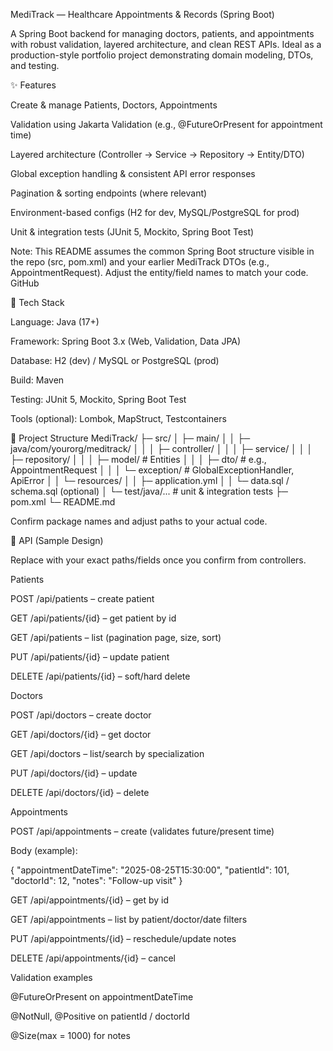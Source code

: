 MediTrack — Healthcare Appointments & Records (Spring Boot)

A Spring Boot backend for managing doctors, patients, and appointments with robust validation, layered architecture, and clean REST APIs. Ideal as a production-style portfolio project demonstrating domain modeling, DTOs, and testing.

✨ Features

Create & manage Patients, Doctors, Appointments

Validation using Jakarta Validation (e.g., @FutureOrPresent for appointment time)

Layered architecture (Controller → Service → Repository → Entity/DTO)

Global exception handling & consistent API error responses

Pagination & sorting endpoints (where relevant)

Environment-based configs (H2 for dev, MySQL/PostgreSQL for prod)

Unit & integration tests (JUnit 5, Mockito, Spring Boot Test)

Note: This README assumes the common Spring Boot structure visible in the repo (src, pom.xml) and your earlier MediTrack DTOs (e.g., AppointmentRequest). Adjust the entity/field names to match your code. 
GitHub

🧱 Tech Stack

Language: Java (17+)

Framework: Spring Boot 3.x (Web, Validation, Data JPA)

Database: H2 (dev) / MySQL or PostgreSQL (prod)

Build: Maven

Testing: JUnit 5, Mockito, Spring Boot Test

Tools (optional): Lombok, MapStruct, Testcontainers

📁 Project Structure
MediTrack/
├─ src/
│  ├─ main/
│  │  ├─ java/com/yourorg/meditrack/
│  │  │  ├─ controller/
│  │  │  ├─ service/
│  │  │  ├─ repository/
│  │  │  ├─ model/        # Entities
│  │  │  ├─ dto/          # e.g., AppointmentRequest
│  │  │  └─ exception/    # GlobalExceptionHandler, ApiError
│  │  └─ resources/
│  │     ├─ application.yml
│  │     └─ data.sql / schema.sql (optional)
│  └─ test/java/...        # unit & integration tests
├─ pom.xml
└─ README.md


Confirm package names and adjust paths to your actual code.

🔌 API (Sample Design)

Replace with your exact paths/fields once you confirm from controllers.

Patients

POST /api/patients – create patient

GET /api/patients/{id} – get patient by id

GET /api/patients – list (pagination page, size, sort)

PUT /api/patients/{id} – update patient

DELETE /api/patients/{id} – soft/hard delete

Doctors

POST /api/doctors – create doctor

GET /api/doctors/{id} – get doctor

GET /api/doctors – list/search by specialization

PUT /api/doctors/{id} – update

DELETE /api/doctors/{id} – delete

Appointments

POST /api/appointments – create (validates future/present time)

Body (example):

{
  "appointmentDateTime": "2025-08-25T15:30:00",
  "patientId": 101,
  "doctorId": 12,
  "notes": "Follow-up visit"
}


GET /api/appointments/{id} – get by id

GET /api/appointments – list by patient/doctor/date filters

PUT /api/appointments/{id} – reschedule/update notes

DELETE /api/appointments/{id} – cancel

Validation examples

@FutureOrPresent on appointmentDateTime

@NotNull, @Positive on patientId / doctorId

@Size(max = 1000) for notes

